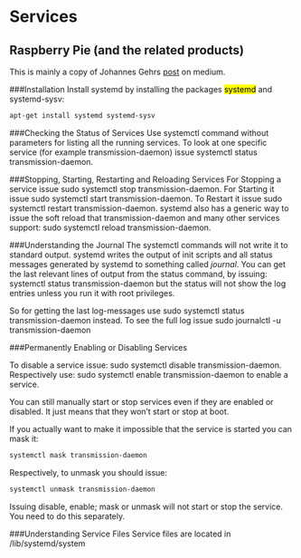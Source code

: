 # Services

## Raspberry Pie (and the related products)
<note></note> This is mainly a copy of Johannes Gehrs [post][jg-link] on medium.

###Installation
Install systemd by installing the packages <mark>systemd</mark> and <red-h>systemd-sysv</red-h>:
~~~sh
apt-get install systemd systemd-sysv
~~~

###Checking the Status of Services
Use <ic>systemctl</ic> command without parameters for listing all the running services.
To look at one specific service (for example transmission-daemon) issue 
<ic>systemctl status <red>transmission-daemon</red></ic>.

###Stopping, Starting, Restarting and Reloading Services
For Stopping a service issue <ic>sudo systemctl <red>stop</red> transmission-daemon</ic>.
For Starting it issue <ic>sudo systemctl <red>start</red> transmission-daemon</ic>. To
Restart it issue <ic>sudo systemctl <red>restart</red> transmission-daemon</ic>.
systemd also has a generic way to issue the soft reload that transmission-daemon and 
many other services support: <ic>sudo systemctl <red>reload</red> transmission-daemon</ic>.

###Understanding the Journal
The systemctl commands will not write it to standard output. systemd writes
the output of init scripts and all status messages generated by systemd 
to something called _journal_. You can get the last relevant lines of 
output from the status command, by issuing: 
<ic>systemctl status transmission-daemon</ic> but the status will not show
the log entries unless you run it with root privileges.

So for getting the last log-messages use <ic><red>sudo</red> systemctl status transmission-daemon</ic>
instead. To see the full log issue <ic>sudo journalctl -u transmission-daemon</ic>
 
###Permanently Enabling or Disabling Services

To disable a service issue: <ic>sudo systemctl disable transmission-daemon</ic>. 
Respectively use: <ic>sudo systemctl enable transmission-daemon</ic> to
enable a service.

<note></note> You can still manually start or stop services even if they are 
enabled or disabled. It just means that they won’t start or stop at boot.

If you actually want to make it impossible that the service is started you can mask it:
~~~bash
systemctl mask transmission-daemon
~~~
Respectively, to unmask you should issue:
~~~bash
systemctl unmask transmission-daemon
~~~
<note></note> Issuing disable, enable; mask or unmask will not start or 
stop the service. You need to do this separately.

###Understanding Service Files
Service files are located in <ic>/lib/systemd/system</ic> 


[jg-link]: https://medium.com/@johannes_gehrs/getting-started-with-systemd-on-debian-jessie-e024758ca63d#.h0c3zxsxl